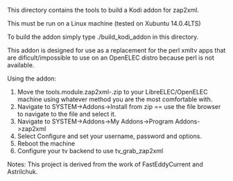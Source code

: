 This directory contains the tools to build a Kodi addon for zap2xml.

This must be run on a Linux machine (tested on Xubuntu 14.0.4LTS)

To build the addon simply type ./build_kodi_addon in this directory.

This addon is designed for use as a replacement for the perl xmltv apps that are dificult/impossible to use on an OpenELEC
distro because perl is not available.

Using the addon:

1) Move the tools.module.zap2xml-<version>.zip to your LibreELEC/OpenELEC machine using whatever method you are the most comfortable with.
2) Navigate to SYSTEM->Addons->Install from zip
    == use the file browser to navigate to the file and select it.
3) Navigate to SYSTEM->Addons->My Addons->Program Addons->zap2xml
4) Select Configure and set your username, password and options.
5) Reboot the machine
6) Configure your tv backend to use tv_grab_zap2xml

Notes:
This project is derived from the work of FastEddyCurrent and Astrilchuk.
